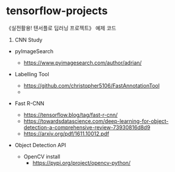 # tensorflow-projects
《실전활용! 텐서플로 딥러닝 프로젝트》 예제 코드

1. CNN Study
 * pyImageSearch 
   * https://www.pyimagesearch.com/author/adrian/ 
   
 * Labelling Tool    
   * https://github.com/christopher5106/FastAnnotationTool 
   * 
 * Fast R-CNN  
   * https://tensorflow.blog/tag/fast-r-cnn/
   * https://towardsdatascience.com/deep-learning-for-object-detection-a-comprehensive-review-73930816d8d9  
   * https://arxiv.org/pdf/1611.10012.pdf 
 
 * Object Detection API 
   * OpenCV install 
     * https://pypi.org/project/opencv-python/ 
